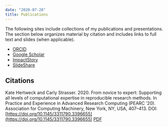 ```yaml
---
date: "2020-07-28"
title: Publications
---
```


The following sites include collections of my publications and presentations. 
The section below organizes material by citation and includes links to full text and slides (when applicable).

- [ORCID](https://orcid.org/0000-0002-4026-4612)
- [Google Scholar](https://scholar.google.com/citations?user=dbfo_qUAAAAJ&hl=en)
- [ImpactStory](https://profiles.impactstory.org/u/0000-0002-4026-4612)
- [SlideShare](https://www.slideshare.net/katehertweck)

## Citations

Kate Hertweck and Carly Strasser. 2020. From novice to expert: Supporting all levels of computational expertise in reproducible research methods. In Practice and Experience in Advanced Research Computing (PEARC ’20). Association for Computing Machinery, New York, NY, USA, 407–413. DOI:[https://doi.org/10.1145/3311790.3396655](https://doi.org/10.1145/3311790.3396655) [PDF](https://www.dropbox.com/s/fyyos9yiju4l5cv/2020HertweckStrasserPEARC.pdf?dl=0)